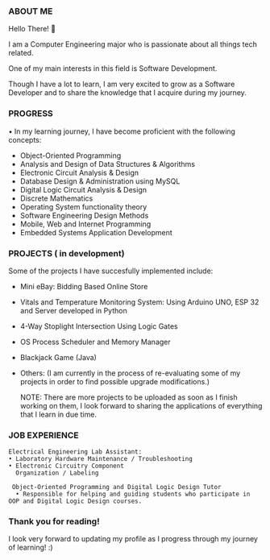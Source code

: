 ### ABOUT ME

 Hello There! 👋

 I am a Computer Engineering major who is passionate about all things tech related.

 One of my main interests in this field is Software Development.

 Though I have a lot to learn, I am very excited to grow as a Software Developer and to share the knowledge that I acquire during my journey.

### PROGRESS
 
 • In my learning journey, I have become proficient with the following concepts:

 - Object-Oriented Programming
 - Analysis and Design of Data Structures & Algorithms
 - Electronic Circuit Analysis & Design
 - Database Design & Administration using MySQL
 - Digital Logic Circuit Analysis & Design
 - Discrete Mathematics
 - Operating System functionality theory
 - Software Engineering Design Methods
 - Mobile, Web and Internet Programming
 - Embedded Systems Application Development

 

### PROJECTS ( in development)

 Some of the projects I have succesfully implemented include:
   - Mini eBay: Bidding Based Online Store
   - Vitals and Temperature Monitoring System: Using Arduino UNO, ESP 32 and Server developed in Python
   - 4-Way Stoplight Intersection Using Logic Gates
   - OS Process Scheduler and Memory Manager
   - Blackjack Game (Java)
   - Others: (I am currently in the process of re-evaluating some of my projects in order to find possible upgrade modifications.)

     NOTE: There are more projects to be uploaded as soon as I finish working on them, I look forward to sharing the applications of
           everything that I learn in due time.

     
### JOB EXPERIENCE
   
    Electrical Engineering Lab Assistant:
    • Laboratory Hardware Maintenance / Troubleshooting
    • Electronic Circuitry Component
      Organization / Labeling
      
     Object-Oriented Programming and Digital Logic Design Tutor
      • Responsible for helping and guiding students who participate in OOP and Digital Logic Design courses.

### Thank you for reading! 

I look very forward to updating my profile as I progress through my journey of learning! :) 
 



